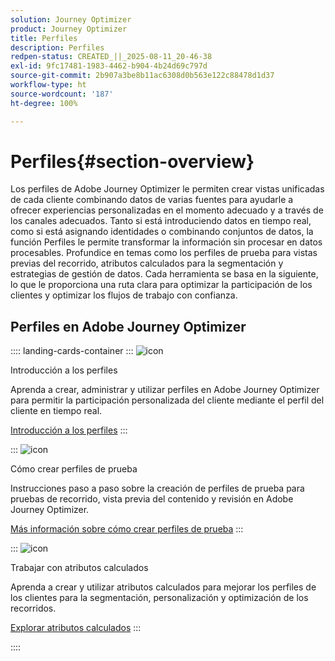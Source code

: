 ```yaml
---
solution: Journey Optimizer
product: Journey Optimizer
title: Perfiles
description: Perfiles
redpen-status: CREATED_||_2025-08-11_20-46-38
exl-id: 9fc17481-1983-4462-b904-4b24d69c797d
source-git-commit: 2b907a3be8b11ac6308d0b563e122c88478d1d37
workflow-type: ht
source-wordcount: '187'
ht-degree: 100%

---
```


# Perfiles{#section-overview}

Los perfiles de Adobe Journey Optimizer le permiten crear vistas unificadas de cada cliente combinando datos de varias fuentes para ayudarle a ofrecer experiencias personalizadas en el momento adecuado y a través de los canales adecuados. Tanto si está introduciendo datos en tiempo real, como si está asignando identidades o combinando conjuntos de datos, la función Perfiles le permite transformar la información sin procesar en datos procesables. Profundice en temas como los perfiles de prueba para vistas previas del recorrido, atributos calculados para la segmentación y estrategias de gestión de datos. Cada herramienta se basa en la siguiente, lo que le proporciona una ruta clara para optimizar la participación de los clientes y optimizar los flujos de trabajo con confianza.

## Perfiles en Adobe Journey Optimizer

:::: landing-cards-container
:::
![icon](https://cdn.experienceleague.adobe.com/icons/circle-play.svg?lang=es)

Introducción a los perfiles

Aprenda a crear, administrar y utilizar perfiles en Adobe Journey Optimizer para permitir la participación personalizada del cliente mediante el perfil del cliente en tiempo real.

[Introducción a los perfiles](../using/audience/get-started-profiles.md)
:::

:::
![icon](https://cdn.experienceleague.adobe.com/icons/list-check.svg?lang=es)

Cómo crear perfiles de prueba

Instrucciones paso a paso sobre la creación de perfiles de prueba para pruebas de recorrido, vista previa del contenido y revisión en Adobe Journey Optimizer.

[Más información sobre cómo crear perfiles de prueba](../using/audience/creating-test-profiles.md)
:::

:::
![icon](https://cdn.experienceleague.adobe.com/icons/bullseye.svg?lang=es)

Trabajar con atributos calculados

Aprenda a crear y utilizar atributos calculados para mejorar los perfiles de los clientes para la segmentación, personalización y optimización de los recorridos.

[Explorar atributos calculados](../using/audience/computed-attributes.md)
:::

::::
